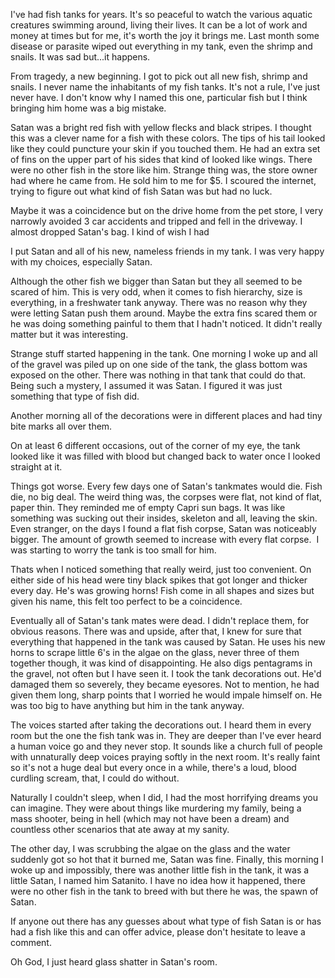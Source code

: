 I've had fish tanks for years. It's so peaceful to watch the various aquatic creatures swimming around, living their lives. It can be a lot of work and money at times but for me, it's worth the joy it brings me. Last month some disease or parasite wiped out everything in my tank, even the shrimp and snails. It was sad but...it happens.


From tragedy, a new beginning. I got to pick out all new fish, shrimp and snails. I never name the inhabitants of my fish tanks. It's not a rule, I've just never have. I don't know why I named this one, particular fish but I think bringing him home was a big mistake.


Satan was a bright red fish with yellow flecks and black stripes. I thought this was a clever name for a fish with these colors. The tips of his tail looked like they could puncture your skin if you touched them. He had an extra set of fins on the upper part of his sides that kind of looked like wings. There were no other fish in the store like him. Strange thing was, the store owner had where he came from. He sold him to me for $5. I scoured the internet, trying to figure out what kind of fish Satan was but had no luck.


Maybe it was a coincidence but on the drive home from the pet store, I very narrowly avoided 3 car accidents and tripped and fell in the driveway. I almost dropped Satan's bag. I kind of wish I had


I put Satan and all of his new, nameless friends in my tank. I was very happy with my choices, especially Satan. 


Although the other fish we bigger than Satan but they all seemed to be scared of him. This is very odd, when it comes to fish hierarchy, size is everything, in a freshwater tank anyway. There was no reason why they were letting Satan push them around. Maybe the extra fins scared them or he was doing something painful to them that I hadn't noticed. It didn't really matter but it was interesting.


Strange stuff started happening in the tank. One morning I woke up and all of the gravel was piled up on one side of the tank, the glass bottom was exposed on the other. There was nothing in that tank that could do that. Being such a mystery, I assumed it was Satan. I figured it was just something that type of fish did.


Another morning all of the decorations were in different places and had tiny bite marks all over them. 


On at least 6 different occasions, out of the corner of my eye, the tank looked like it was filled with blood but changed back to water once I looked straight at it.


Things got worse. Every few days one of Satan's tankmates would die. Fish die, no big deal. The weird thing was, the corpses were flat, not kind of flat, paper thin. They reminded me of empty Capri sun bags. It was like something was sucking out their insides, skeleton and all, leaving the skin. Even stranger, on the days I found a flat fish corpse, Satan was noticeably bigger. The amount of growth seemed to increase with every flat corpse.  I was starting to worry the tank is too small for him. 


Thats when I noticed something that really weird, just too convenient. On either side of his head were tiny black spikes that got longer and thicker every day. He's was growing horns! Fish come in all shapes and sizes but given his name, this felt too perfect to be a coincidence.


Eventually all of Satan's tank mates were dead. I didn't replace them, for obvious reasons. There was and upside, after that, I knew for sure that everything that happened in the tank was caused by Satan. He uses his new horns to scrape little 6's in the algae on the glass, never three of them together though, it was kind of disappointing. He also digs pentagrams in the gravel, not often but I have seen it. I took the tank decorations out. He'd damaged them so severely, they became eyesores. Not to mention, he had given them long, sharp points that I worried he would impale himself on. He was too big to have anything but him in the tank anyway.


The voices started after taking the decorations out. I heard them in every room but the one the fish tank was in. They are deeper than I've ever heard a human voice go and they never stop. It sounds like a church full of people with unnaturally deep voices praying softly in the next room. It's really faint so it's not a huge deal but every once in a while, there's a loud, blood curdling scream, that, I could do without.


Naturally I couldn't sleep, when I did, I had the most horrifying dreams you can imagine. They were about things like murdering my family, being a mass shooter, being in hell (which may not have been a dream) and countless other scenarios that ate away at my sanity.


The other day, I was scrubbing the algae on the glass and the water suddenly got so hot that it burned me, Satan was fine. Finally, this morning I woke up and impossibly, there was another little fish in the tank, it was a little Satan, I named him Satanito. I have no idea how it happened, there were no other fish in the tank to breed with but there he was, the spawn of Satan.


If anyone out there has any guesses about what type of fish Satan is or has had a fish like this and can offer advice, please don't hesitate to leave a comment.


Oh God, I just heard glass shatter in Satan's room.